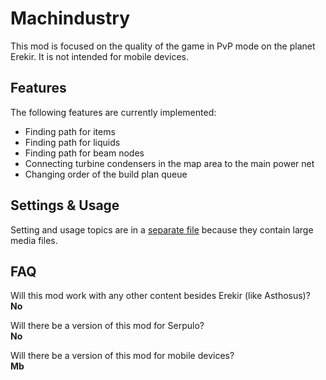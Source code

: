 # Machindustry

This mod is focused on the quality of the game in PvP mode on the planet Erekir. It is not intended for mobile devices.

## Features

The following features are currently implemented:  
- Finding path for items  
- Finding path for liquids  
- Finding path for beam nodes  
- Connecting turbine condensers in the map area to the main power net
- Changing order of the build plan queue

## Settings & Usage

Setting and usage topics are in a [separate file](preview/preview.md) because they contain large media files.

## FAQ

Will this mod work with any other content besides Erekir (like Asthosus)?<br>
**No**[](/ "Unless someone reworks these algorithms for specific content")

Will there be a version of this mod for Serpulo?<br>
**No**[](/ "Unless someone reworks these algorithms for Serpulo")

Will there be a version of this mod for mobile devices?<br>
**Mb**
